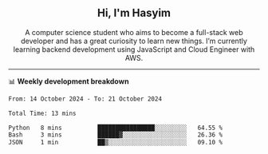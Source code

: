 <h2 align="center">Hi, I'm Hasyim</h2>

<p align="center">A computer science student who aims to become a full-stack web developer and has a great curiosity to learn new things. I’m currently learning backend development using JavaScript and Cloud Engineer with AWS.</p>

---

📊 **Weekly development breakdown**

<!--START_SECTION:waka-->

```txt
From: 14 October 2024 - To: 21 October 2024

Total Time: 13 mins

Python   8 mins          ████████████████░░░░░░░░░   64.55 %
Bash     3 mins          ██████▓░░░░░░░░░░░░░░░░░░   26.36 %
JSON     1 min           ██▒░░░░░░░░░░░░░░░░░░░░░░   09.10 %
```

<!--END_SECTION:waka-->

<!-- - You can reach me on **hasyim11c@gmail.com** -->
